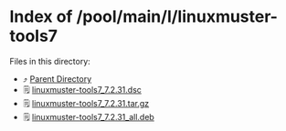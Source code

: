 
# Index of /pool/main/l/linuxmuster-tools7
Files in this directory:
- ⤴ [Parent Directory](../)
- 🗒 [linuxmuster-tools7_7.2.31.dsc](linuxmuster-tools7_7.2.31.dsc)
- 🗒 [linuxmuster-tools7_7.2.31.tar.gz](linuxmuster-tools7_7.2.31.tar.gz)
- 🗒 [linuxmuster-tools7_7.2.31_all.deb](linuxmuster-tools7_7.2.31_all.deb)

